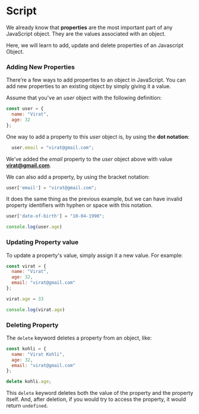 # Script
We already know that **properties** are the most important part of any JavaScript object. They are the values associated with an object.

Here, we will learn to add, update and delete properties of an Javascript Object.

### Adding New Properties
There’re a few ways to add properties to an object in JavaScript. You can add new properties to an existing object by simply giving it a value.

Assume that you've an *user* object  with the following definition:
```js
const user = {
  name: "Virat",
  age: 32
};
```

One way to add a property to this  *user* object is, by using the **dot notation**:

```js
  user.email = "virat@gmail.com";
```

We've added the *email* property to the *user* object above with value **virat@gmail.com**.

We can also add a property, by using the bracket notation:

```js
user['email'] = "virat@gmail.com";
```

It does the same thing as the previous example, but we can have invalid property identifiers with hyphen or space with this notation.

```js
user['date-of-birth'] = "10-04-1990";

console.log(user.age)
```

### Updating Property value
To update a property's value, simply assign it a new value. For example:
```js
const virat = {
  name: "Virat",
  age: 32,
  email: "virat@gmail.com"
};

virat.age = 33

console.log(virat.age)
```


### Deleting Property
The `delete` keyword deletes a property from an object, like:

```js
const kohli = {
  name: "Virat Kohli",
  age: 32,
  email: "virat@gmail.com"
};

delete kohli.age;
```
This `delete` keyword deletes both the value of the property and the property itself. And, after deletion, if you would try to access the property, it would return `undefined`.

